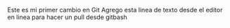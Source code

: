 Este es mi primer cambio en Git 
Agrego esta linea de texto desde el editor en linea para hacer un pull desde gitbash 
